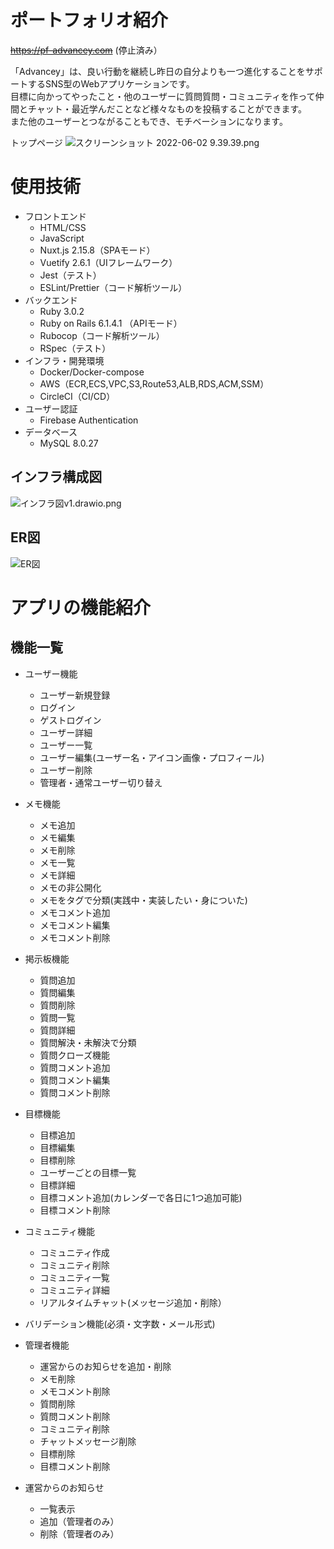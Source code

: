 # ポートフォリオ紹介

~~https://pf-advancey.com~~ (停止済み）

「Advancey」は、良い行動を継続し昨日の自分よりも一つ進化することをサポートするSNS型のWebアプリケーションです。  
目標に向かってやったこと・他のユーザーに質問質問・コミュニティを作って仲間とチャット・最近学んだことなど様々なものを投稿することができます。  
また他のユーザーとつながることもでき、モチベーションになります。

トップページ
![スクリーンショット 2022-06-02 9.39.39.png](https://qiita-image-store.s3.ap-northeast-1.amazonaws.com/0/621282/b290c53c-fcb2-cb22-70ba-fccee586d011.png)

# 使用技術
- フロントエンド
  -  HTML/CSS
  - JavaScript
  - Nuxt.js 2.15.8（SPAモード）
  - Vuetify 2.6.1（UIフレームワーク）
  - Jest（テスト）
  - ESLint/Prettier（コード解析ツール）
- バックエンド
  - Ruby 3.0.2
  - Ruby on Rails 6.1.4.1 （APIモード）
  - Rubocop（コード解析ツール）
  - RSpec（テスト）
- インフラ・開発環境
  - Docker/Docker-compose
  - AWS（ECR,ECS,VPC,S3,Route53,ALB,RDS,ACM,SSM）
  - CircleCI（CI/CD）
- ユーザー認証
  - Firebase Authentication
- データベース
  - MySQL 8.0.27


## インフラ構成図
![インフラ図v1.drawio.png](https://qiita-image-store.s3.ap-northeast-1.amazonaws.com/0/621282/97e291f1-0fd2-b18b-1ad3-245235df8675.png)

## ER図
![ER図](https://qiita-image-store.s3.ap-northeast-1.amazonaws.com/0/621282/cf1f2f56-87d2-9958-beb5-0347566ee246.png)

# アプリの機能紹介
## 機能一覧

- ユーザー機能
  - ユーザー新規登録
  - ログイン
  - ゲストログイン
  - ユーザー詳細
  - ユーザー一覧
  - ユーザー編集(ユーザー名・アイコン画像・プロフィール)
  - ユーザー削除
  - 管理者・通常ユーザー切り替え

- メモ機能
  - メモ追加
  - メモ編集
  - メモ削除
  - メモ一覧
  - メモ詳細
  - メモの非公開化
  - メモをタグで分類(実践中・実装したい・身についた)
  - メモコメント追加
  - メモコメント編集
  - メモコメント削除

- 掲示板機能
  - 質問追加
  - 質問編集
  - 質問削除
  - 質問一覧
  - 質問詳細
  - 質問解決・未解決で分類
  - 質問クローズ機能
  - 質問コメント追加
  - 質問コメント編集
  - 質問コメント削除

- 目標機能
  - 目標追加
  - 目標編集
  - 目標削除
  - ユーザーごとの目標一覧
  - 目標詳細
  - 目標コメント追加(カレンダーで各日に1つ追加可能)
  - 目標コメント削除

- コミュニティ機能
  - コミュニティ作成
  - コミュニティ削除
  - コミュニティ一覧
  - コミュニティ詳細
  - リアルタイムチャット(メッセージ追加・削除）

- バリデーション機能(必須・文字数・メール形式)

- 管理者機能
  - 運営からのお知らせを追加・削除
  - メモ削除
  - メモコメント削除
  - 質問削除
  - 質問コメント削除
  - コミュニティ削除
  - チャットメッセージ削除
  - 目標削除
  - 目標コメント削除

- 運営からのお知らせ
  - 一覧表示
  - 追加（管理者のみ）
  - 削除（管理者のみ）
